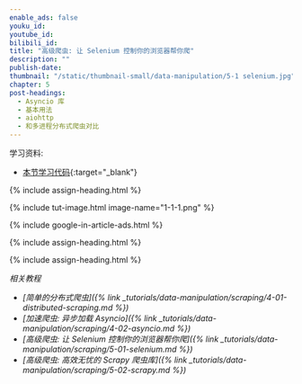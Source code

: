 ```yaml
---
enable_ads: false
youku_id:
youtube_id:
bilibili_id:
title: "高级爬虫: 让 Selenium 控制你的浏览器帮你爬"
description: ""
publish-date:
thumbnail: "/static/thumbnail-small/data-manipulation/5-1 selenium.jpg"
chapter: 5
post-headings:
  - Asyncio 库
  - 基本用法
  - aiohttp
  - 和多进程分布式爬虫对比
---
```


学习资料:
  * [本节学习代码](https://github.com/MorvanZhou/easy-scraping-tutorial/blob/master/notebook/5-1-selenium.ipynb){:target="_blank"}





{% include assign-heading.html %}



{% include tut-image.html image-name="1-1-1.png" %}



{% include google-in-article-ads.html %}









{% include assign-heading.html %}



{% include assign-heading.html %}





*相关教程*

* *[简单的分布式爬虫]({% link _tutorials/data-manipulation/scraping/4-01-distributed-scraping.md %})*
* *[加速爬虫: 异步加载 Asyncio]({% link _tutorials/data-manipulation/scraping/4-02-asyncio.md %})*
* *[高级爬虫: 让 Selenium 控制你的浏览器帮你爬]({% link _tutorials/data-manipulation/scraping/5-01-selenium.md %})*
* *[高级爬虫: 高效无忧的 Scrapy 爬虫库]({% link _tutorials/data-manipulation/scraping/5-02-scrapy.md %})*
